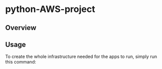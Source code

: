 # python-AWS-project
## Overview

## Usage
To create the whole infrastructure needed for the apps to run, simply run this command: